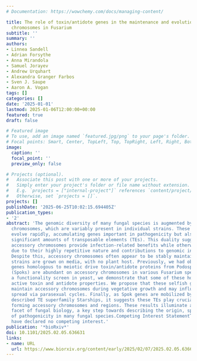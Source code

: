 ```yaml
---
# Documentation: https://wowchemy.com/docs/managing-content/

title: The role of toxin/antidote genes in the maintenance and evolution of accessory
  chromosomes in Fusarium
subtitle: ''
summary: ''
authors:
- Linnea Sandell
- Adrian Forsythe
- Anna Mirandola
- Samuel Jorayev
- Andrew Urquhart
- Alexandra Granger Farbos
- Sven J. Saupe
- Aaron A. Vogan
tags: []
categories: []
date: '2025-01-01'
lastmod: 2025-01-06T12:00:00+00:00
featured: true
draft: false

# Featured image
# To use, add an image named `featured.jpg/png` to your page's folder.
# Focal points: Smart, Center, TopLeft, Top, TopRight, Left, Right, BottomLeft, Bottom, BottomRight.
image:
  caption: ''
  focal_point: ''
  preview_only: false

# Projects (optional).
#   Associate this post with one or more of your projects.
#   Simply enter your project's folder or file name without extension.
#   E.g. `projects = ["internal-project"]` references `content/project/deep-learning/index.md`.
#   Otherwise, set `projects = []`.
projects: []
publishDate: '2025-06-25T10:02:15.694405Z'
publication_types:
- '2'
abstract: 'The genomic diversity of many fungal species is augmented by accessory
  chromosomes, which are variably present in individual strains. These genomic regions
  evolve rapidly, accumulating genes important in pathogenicity but also harboring
  significant amounts of transposable elements (TEs). This duality suggests a trade-off:
  accessory chromosomes provide infection-related benefits while otherwise being deleterious
  due to their highly repetitive nature and contributions to genomic instability.
  Despite this, accessory chromosomes often appear to be stably maintained even when
  strains are grown on media, with no plant host. Previously, we had observed that
  genes homologous to meiotic drive toxin/antidote proteins from Podospora anserina
  (Spoks) are abundant on accessory chromosomes in various Fusarium species. Using
  a functionality screen in yeast, we demonstrate that some of these homologs have
  active toxin and antidote properties. We propose that these selfish genes act to
  maintain accessory chromosomes during vegetative growth and may influence their
  spread via parasexual cycles. Finally, as Spok genes are mobilized by the newly
  described TE superfamily Starships, it suggests these TEs play crucial roles in
  forming accessory chromosomes and regions. These results illuminate a mysterious
  facet of fungal biology, a key step towards describing the origin, spread, and maintenance
  of pathogenicity in many fungal species.Competing Interest StatementThe authors
  have declared no competing interest.'
publication: '*bioRxiv*'
doi: 10.1101/2025.02.05.636631
links:
- name: URL
  url: https://www.biorxiv.org/content/early/2025/02/07/2025.02.05.636631
---
```


